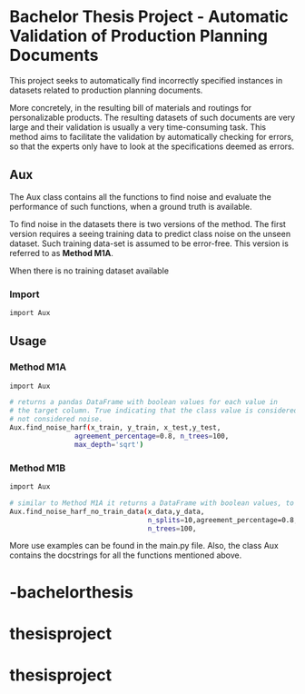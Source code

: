 # Bachelor Thesis Project - Automatic Validation of Production Planning Documents

This project seeks to automatically find incorrectly specified instances in datasets related to production planning documents.

More concretely, in the resulting bill of materials and routings for personalizable products. The resulting 
datasets of such documents are very large and their validation is usually a very time-consuming task. 
This method aims to facilitate the validation by automatically checking for errors, so that the 
experts only have to look at the specifications deemed as errors.
## Aux
The Aux class contains all the functions to find noise and evaluate the performance of such functions, 
when a ground truth is available.

To find noise in the datasets there is two versions of the method. The first version requires 
a seeing training data to predict class noise on the unseen dataset. Such training data-set is assumed to be error-free. This version is 
referred to as **Method M1A**.

When there is no training dataset available 

### Import 
```bash
import Aux 
```
## Usage
### Method M1A
```bash
import Aux

# returns a pandas DataFrame with boolean values for each value in 
# the target column. True indicating that the class value is considered noise and False that it's 
# not considered noise. 
Aux.find_noise_harf(x_train, y_train, x_test,y_test, 
                agreement_percentage=0.8, n_trees=100, 
                max_depth='sqrt')
```

### Method M1B
```bash
import Aux

# similar to Method M1A it returns a DataFrame with boolean values, to indicate noise.
Aux.find_noise_harf_no_train_data(x_data,y_data, 
                                  n_splits=10,agreement_percentage=0.8, 
                                  n_trees=100, 
```
More use examples can be found in the main.py file. Also, the class Aux contains the docstrings for 
all the functions mentioned above.
# -bachelorthesis
# thesisproject
# thesisproject
